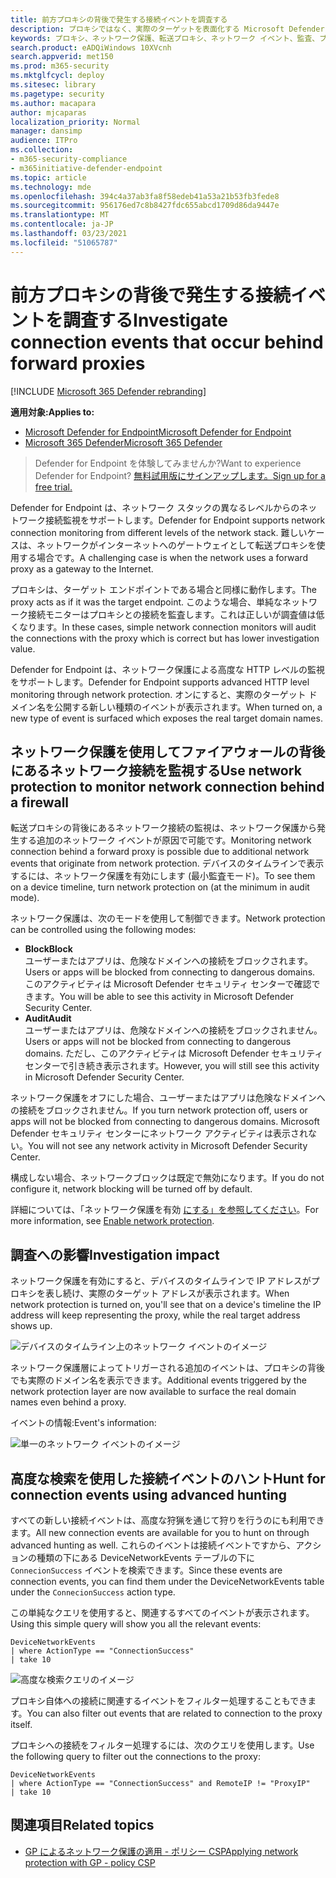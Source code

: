 ```yaml
---
title: 前方プロキシの背後で発生する接続イベントを調査する
description: プロキシではなく、実際のターゲットを表面化する Microsoft Defender ATP のネットワーク保護を通じて高度な HTTP レベルの監視を使用する方法について説明します。
keywords: プロキシ、ネットワーク保護、転送プロキシ、ネットワーク イベント、監査、ブロック、ドメイン名、ドメイン
search.product: eADQiWindows 10XVcnh
search.appverid: met150
ms.prod: m365-security
ms.mktglfcycl: deploy
ms.sitesec: library
ms.pagetype: security
ms.author: macapara
author: mjcaparas
localization_priority: Normal
manager: dansimp
audience: ITPro
ms.collection:
- m365-security-compliance
- m365initiative-defender-endpoint
ms.topic: article
ms.technology: mde
ms.openlocfilehash: 394c4a37ab3fa8f58edeb41a53a21b53fb3fede8
ms.sourcegitcommit: 956176ed7c8b8427fdc655abcd1709d86da9447e
ms.translationtype: MT
ms.contentlocale: ja-JP
ms.lasthandoff: 03/23/2021
ms.locfileid: "51065787"
---
```

# <a name="investigate-connection-events-that-occur-behind-forward-proxies"></a><span data-ttu-id="428b9-104">前方プロキシの背後で発生する接続イベントを調査する</span><span class="sxs-lookup"><span data-stu-id="428b9-104">Investigate connection events that occur behind forward proxies</span></span>

[!INCLUDE [Microsoft 365 Defender rebranding](../../includes/microsoft-defender.md)]

<span data-ttu-id="428b9-105">**適用対象:**</span><span class="sxs-lookup"><span data-stu-id="428b9-105">**Applies to:**</span></span>
- [<span data-ttu-id="428b9-106">Microsoft Defender for Endpoint</span><span class="sxs-lookup"><span data-stu-id="428b9-106">Microsoft Defender for Endpoint</span></span>](https://go.microsoft.com/fwlink/p/?linkid=2146631)
- [<span data-ttu-id="428b9-107">Microsoft 365 Defender</span><span class="sxs-lookup"><span data-stu-id="428b9-107">Microsoft 365 Defender</span></span>](https://go.microsoft.com/fwlink/?linkid=2118804)

> <span data-ttu-id="428b9-108">Defender for Endpoint を体験してみませんか?</span><span class="sxs-lookup"><span data-stu-id="428b9-108">Want to experience Defender for Endpoint?</span></span> [<span data-ttu-id="428b9-109">無料試用版にサインアップします。</span><span class="sxs-lookup"><span data-stu-id="428b9-109">Sign up for a free trial.</span></span>](https://www.microsoft.com/microsoft-365/windows/microsoft-defender-atp?ocid=docs-wdatp-investigatemachines-abovefoldlink)

<span data-ttu-id="428b9-110">Defender for Endpoint は、ネットワーク スタックの異なるレベルからのネットワーク接続監視をサポートします。</span><span class="sxs-lookup"><span data-stu-id="428b9-110">Defender for Endpoint supports network connection monitoring from different levels of the network stack.</span></span> <span data-ttu-id="428b9-111">難しいケースは、ネットワークがインターネットへのゲートウェイとして転送プロキシを使用する場合です。</span><span class="sxs-lookup"><span data-stu-id="428b9-111">A challenging case is when the network uses a forward proxy as a gateway to the Internet.</span></span>

<span data-ttu-id="428b9-112">プロキシは、ターゲット エンドポイントである場合と同様に動作します。</span><span class="sxs-lookup"><span data-stu-id="428b9-112">The proxy acts as if it was the target endpoint.</span></span>  <span data-ttu-id="428b9-113">このような場合、単純なネットワーク接続モニターはプロキシとの接続を監査します。これは正しいが調査値は低くなります。</span><span class="sxs-lookup"><span data-stu-id="428b9-113">In these cases, simple network connection monitors will audit the connections with the proxy which is correct but has lower investigation value.</span></span> 

<span data-ttu-id="428b9-114">Defender for Endpoint は、ネットワーク保護による高度な HTTP レベルの監視をサポートします。</span><span class="sxs-lookup"><span data-stu-id="428b9-114">Defender for Endpoint supports advanced HTTP level monitoring through network protection.</span></span> <span data-ttu-id="428b9-115">オンにすると、実際のターゲット ドメイン名を公開する新しい種類のイベントが表示されます。</span><span class="sxs-lookup"><span data-stu-id="428b9-115">When turned on, a new type of event is surfaced which exposes the real target domain names.</span></span>

## <a name="use-network-protection-to-monitor-network-connection-behind-a-firewall"></a><span data-ttu-id="428b9-116">ネットワーク保護を使用してファイアウォールの背後にあるネットワーク接続を監視する</span><span class="sxs-lookup"><span data-stu-id="428b9-116">Use network protection to monitor network connection behind a firewall</span></span>
<span data-ttu-id="428b9-117">転送プロキシの背後にあるネットワーク接続の監視は、ネットワーク保護から発生する追加のネットワーク イベントが原因で可能です。</span><span class="sxs-lookup"><span data-stu-id="428b9-117">Monitoring network connection behind a forward proxy is possible due to additional network events that originate from network protection.</span></span> <span data-ttu-id="428b9-118">デバイスのタイムラインで表示するには、ネットワーク保護を有効にします (最小監査モード)。</span><span class="sxs-lookup"><span data-stu-id="428b9-118">To see them on a device timeline, turn network protection on (at the minimum in audit mode).</span></span> 

<span data-ttu-id="428b9-119">ネットワーク保護は、次のモードを使用して制御できます。</span><span class="sxs-lookup"><span data-stu-id="428b9-119">Network protection can be controlled using the following modes:</span></span>

- <span data-ttu-id="428b9-120">**Block**</span><span class="sxs-lookup"><span data-stu-id="428b9-120">**Block**</span></span> <br> <span data-ttu-id="428b9-121">ユーザーまたはアプリは、危険なドメインへの接続をブロックされます。</span><span class="sxs-lookup"><span data-stu-id="428b9-121">Users or apps will be blocked from connecting to dangerous domains.</span></span> <span data-ttu-id="428b9-122">このアクティビティは Microsoft Defender セキュリティ センターで確認できます。</span><span class="sxs-lookup"><span data-stu-id="428b9-122">You will be able to see this activity in Microsoft Defender Security Center.</span></span>
- <span data-ttu-id="428b9-123">**Audit**</span><span class="sxs-lookup"><span data-stu-id="428b9-123">**Audit**</span></span> <br> <span data-ttu-id="428b9-124">ユーザーまたはアプリは、危険なドメインへの接続をブロックされません。</span><span class="sxs-lookup"><span data-stu-id="428b9-124">Users or apps will not be blocked from connecting to dangerous domains.</span></span> <span data-ttu-id="428b9-125">ただし、このアクティビティは Microsoft Defender セキュリティ センターで引き続き表示されます。</span><span class="sxs-lookup"><span data-stu-id="428b9-125">However, you will still see this activity in Microsoft Defender Security Center.</span></span>


<span data-ttu-id="428b9-126">ネットワーク保護をオフにした場合、ユーザーまたはアプリは危険なドメインへの接続をブロックされません。</span><span class="sxs-lookup"><span data-stu-id="428b9-126">If you turn network protection off, users or apps will not be blocked from connecting to dangerous domains.</span></span> <span data-ttu-id="428b9-127">Microsoft Defender セキュリティ センターにネットワーク アクティビティは表示されない。</span><span class="sxs-lookup"><span data-stu-id="428b9-127">You will not see any network activity in Microsoft Defender Security Center.</span></span>

<span data-ttu-id="428b9-128">構成しない場合、ネットワークブロックは既定で無効になります。</span><span class="sxs-lookup"><span data-stu-id="428b9-128">If you do not configure it, network blocking will be turned off by default.</span></span>

<span data-ttu-id="428b9-129">詳細については、「ネットワーク保護を有効 [にする」を参照してください](enable-network-protection.md)。</span><span class="sxs-lookup"><span data-stu-id="428b9-129">For more information, see [Enable network protection](enable-network-protection.md).</span></span>

## <a name="investigation-impact"></a><span data-ttu-id="428b9-130">調査への影響</span><span class="sxs-lookup"><span data-stu-id="428b9-130">Investigation impact</span></span>
<span data-ttu-id="428b9-131">ネットワーク保護を有効にすると、デバイスのタイムラインで IP アドレスがプロキシを表し続け、実際のターゲット アドレスが表示されます。</span><span class="sxs-lookup"><span data-stu-id="428b9-131">When network protection is turned on, you'll see that on a device's timeline the IP address will keep representing the proxy, while the real target address shows up.</span></span>

![デバイスのタイムライン上のネットワーク イベントのイメージ](images/atp-proxy-investigation.png)

<span data-ttu-id="428b9-133">ネットワーク保護層によってトリガーされる追加のイベントは、プロキシの背後でも実際のドメイン名を表示できます。</span><span class="sxs-lookup"><span data-stu-id="428b9-133">Additional events triggered by the network protection layer are now available to surface the real domain names even behind a proxy.</span></span>

<span data-ttu-id="428b9-134">イベントの情報:</span><span class="sxs-lookup"><span data-stu-id="428b9-134">Event's information:</span></span>

![単一のネットワーク イベントのイメージ](images/atp-proxy-investigation-event.png)



## <a name="hunt-for-connection-events-using-advanced-hunting"></a><span data-ttu-id="428b9-136">高度な検索を使用した接続イベントのハント</span><span class="sxs-lookup"><span data-stu-id="428b9-136">Hunt for connection events using advanced hunting</span></span> 
<span data-ttu-id="428b9-137">すべての新しい接続イベントは、高度な狩猟を通じて狩りを行うのにも利用できます。</span><span class="sxs-lookup"><span data-stu-id="428b9-137">All new connection events are available for you to hunt on through advanced hunting as well.</span></span> <span data-ttu-id="428b9-138">これらのイベントは接続イベントですから、アクションの種類の下にある DeviceNetworkEvents テーブルの下に `ConnecionSuccess` イベントを検索できます。</span><span class="sxs-lookup"><span data-stu-id="428b9-138">Since these events are connection events, you can find them under the DeviceNetworkEvents table under the `ConnecionSuccess` action type.</span></span>

<span data-ttu-id="428b9-139">この単純なクエリを使用すると、関連するすべてのイベントが表示されます。</span><span class="sxs-lookup"><span data-stu-id="428b9-139">Using this simple query will show you all the relevant events:</span></span>

```
DeviceNetworkEvents
| where ActionType == "ConnectionSuccess" 
| take 10
```

![高度な検索クエリのイメージ](images/atp-proxy-investigation-ah.png)

<span data-ttu-id="428b9-141">プロキシ自体への接続に関連するイベントをフィルター処理することもできます。</span><span class="sxs-lookup"><span data-stu-id="428b9-141">You can also filter out  events that are related to connection to the proxy itself.</span></span> 

<span data-ttu-id="428b9-142">プロキシへの接続をフィルター処理するには、次のクエリを使用します。</span><span class="sxs-lookup"><span data-stu-id="428b9-142">Use the following query to filter out the connections to the proxy:</span></span>

```
DeviceNetworkEvents
| where ActionType == "ConnectionSuccess" and RemoteIP != "ProxyIP"  
| take 10
```



## <a name="related-topics"></a><span data-ttu-id="428b9-143">関連項目</span><span class="sxs-lookup"><span data-stu-id="428b9-143">Related topics</span></span>
- [<span data-ttu-id="428b9-144">GP によるネットワーク保護の適用 - ポリシー CSP</span><span class="sxs-lookup"><span data-stu-id="428b9-144">Applying network protection with GP - policy CSP</span></span>](https://docs.microsoft.com/windows/client-management/mdm/policy-csp-defender#defender-enablenetworkprotection)
